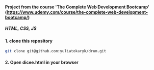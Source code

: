 #### Project from the course 'The Complete Web Development Bootcamp' (https://www.udemy.com/course/the-complete-web-development-bootcamp/)
##### HTML, CSS, JS
#### 1. clone this repository
```bash
git clone git@github.com:yuliatokaryk/drum.git
```
#### 2. Open dicee.html in your browser
